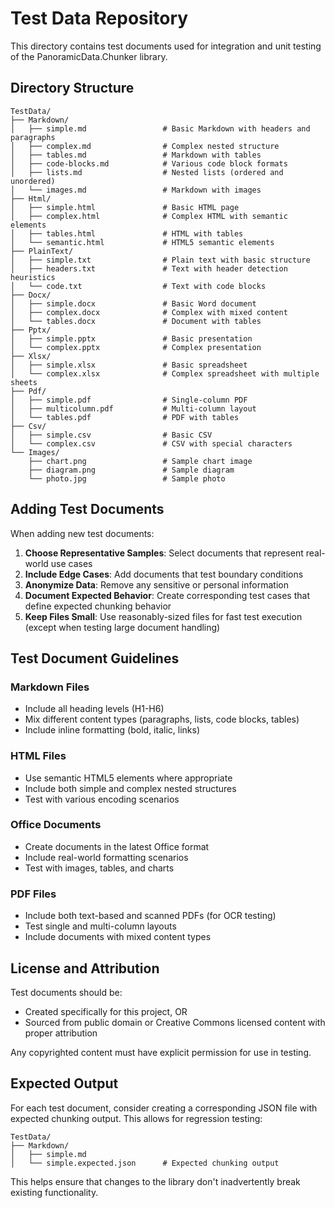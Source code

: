 # Test Data Repository

This directory contains test documents used for integration and unit testing of the PanoramicData.Chunker library.

## Directory Structure

```
TestData/
├── Markdown/
│   ├── simple.md                 # Basic Markdown with headers and paragraphs
│   ├── complex.md                # Complex nested structure
│   ├── tables.md                 # Markdown with tables
│   ├── code-blocks.md            # Various code block formats
│   ├── lists.md                  # Nested lists (ordered and unordered)
│   └── images.md                 # Markdown with images
├── Html/
│   ├── simple.html               # Basic HTML page
│   ├── complex.html              # Complex HTML with semantic elements
│   ├── tables.html               # HTML with tables
│   └── semantic.html             # HTML5 semantic elements
├── PlainText/
│   ├── simple.txt                # Plain text with basic structure
│   ├── headers.txt               # Text with header detection heuristics
│   └── code.txt                  # Text with code blocks
├── Docx/
│   ├── simple.docx               # Basic Word document
│   ├── complex.docx              # Complex with mixed content
│   └── tables.docx               # Document with tables
├── Pptx/
│   ├── simple.pptx               # Basic presentation
│   └── complex.pptx              # Complex presentation
├── Xlsx/
│   ├── simple.xlsx               # Basic spreadsheet
│   └── complex.xlsx              # Complex spreadsheet with multiple sheets
├── Pdf/
│   ├── simple.pdf                # Single-column PDF
│   ├── multicolumn.pdf           # Multi-column layout
│   └── tables.pdf                # PDF with tables
├── Csv/
│   ├── simple.csv                # Basic CSV
│   └── complex.csv               # CSV with special characters
└── Images/
    ├── chart.png                 # Sample chart image
    ├── diagram.png               # Sample diagram
    └── photo.jpg                 # Sample photo
```

## Adding Test Documents

When adding new test documents:

1. **Choose Representative Samples**: Select documents that represent real-world use cases
2. **Include Edge Cases**: Add documents that test boundary conditions
3. **Anonymize Data**: Remove any sensitive or personal information
4. **Document Expected Behavior**: Create corresponding test cases that define expected chunking behavior
5. **Keep Files Small**: Use reasonably-sized files for fast test execution (except when testing large document handling)

## Test Document Guidelines

### Markdown Files
- Include all heading levels (H1-H6)
- Mix different content types (paragraphs, lists, code blocks, tables)
- Include inline formatting (bold, italic, links)

### HTML Files
- Use semantic HTML5 elements where appropriate
- Include both simple and complex nested structures
- Test with various encoding scenarios

### Office Documents
- Create documents in the latest Office format
- Include real-world formatting scenarios
- Test with images, tables, and charts

### PDF Files
- Include both text-based and scanned PDFs (for OCR testing)
- Test single and multi-column layouts
- Include documents with mixed content types

## License and Attribution

Test documents should be:
- Created specifically for this project, OR
- Sourced from public domain or Creative Commons licensed content with proper attribution

Any copyrighted content must have explicit permission for use in testing.

## Expected Output

For each test document, consider creating a corresponding JSON file with expected chunking output. This allows for regression testing:

```
TestData/
├── Markdown/
│   ├── simple.md
│   └── simple.expected.json      # Expected chunking output
```

This helps ensure that changes to the library don't inadvertently break existing functionality.
